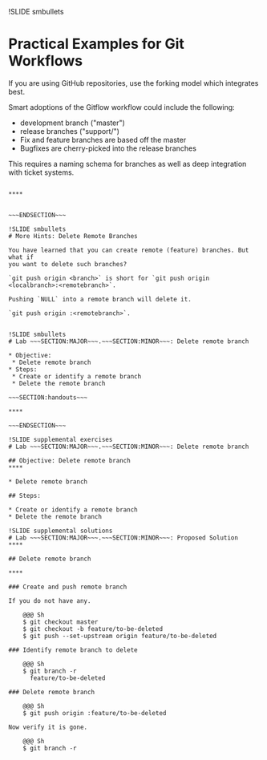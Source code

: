!SLIDE smbullets
# Practical Examples for Git Workflows

If you are using GitHub repositories, use the forking model which integrates best.

Smart adoptions of the Gitflow workflow could include the following:

* development branch ("master")
* release branches ("support/<version>")
* Fix and feature branches are based off the master
* Bugfixes are cherry-picked into the release branches

This requires a naming schema for branches as well as deep integration
with ticket systems.

~~~SECTION:handouts~~~

****


~~~ENDSECTION~~~

!SLIDE smbullets
# More Hints: Delete Remote Branches

You have learned that you can create remote (feature) branches. But what if
you want to delete such branches?

`git push origin <branch>` is short for `git push origin <localbranch>:<remotebranch>`.

Pushing `NULL` into a remote branch will delete it.

`git push origin :<remotebranch>`.


!SLIDE smbullets
# Lab ~~~SECTION:MAJOR~~~.~~~SECTION:MINOR~~~: Delete remote branch

* Objective:
 * Delete remote branch
* Steps:
 * Create or identify a remote branch
 * Delete the remote branch

~~~SECTION:handouts~~~

****

~~~ENDSECTION~~~

!SLIDE supplemental exercises
# Lab ~~~SECTION:MAJOR~~~.~~~SECTION:MINOR~~~: Delete remote branch

## Objective: Delete remote branch
****

* Delete remote branch

## Steps:

* Create or identify a remote branch
* Delete the remote branch

!SLIDE supplemental solutions
# Lab ~~~SECTION:MAJOR~~~.~~~SECTION:MINOR~~~: Proposed Solution
****

## Delete remote branch

****

### Create and push remote branch

If you do not have any.

    @@@ Sh
    $ git checkout master
    $ git checkout -b feature/to-be-deleted
    $ git push --set-upstream origin feature/to-be-deleted

### Identify remote branch to delete

    @@@ Sh
    $ git branch -r
      feature/to-be-deleted

### Delete remote branch

    @@@ Sh
    $ git push origin :feature/to-be-deleted

Now verify it is gone.

    @@@ Sh
    $ git branch -r
